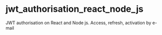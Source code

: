 # jwt_authorisation_react_node_js

JWT authorisation on React and Node js. Access, refresh, activation by e-mail
